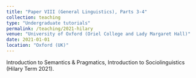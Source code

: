 ```yaml
---
title: "Paper VIII (General Linguistics), Parts 3-4"
collection: teaching
type: "Undergraduate tutorials"
permalink: /teaching/2021-hilary
venue: "University of Oxford (Oriel College and Lady Margaret Hall)"
date: 2021-01-01
location: "Oxford (UK)"
---
```

Introduction to Semantics & Pragmatics, Introduction to Sociolinguistics (Hilary Term 2021).